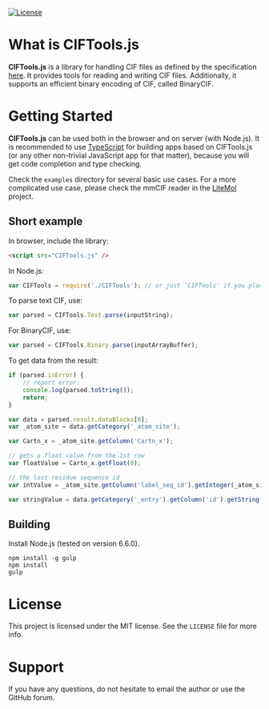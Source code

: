 [![License](https://img.shields.io/badge/License-MIT-blue.svg?style=flat)](https://github.com/dsehnal/CIFTools.js/blob/master/LICENSE)

What is CIFTools.js
=======

**CIFTools.js** is a library for handling CIF files as defined by the specification
[here](http://www.iucr.org/resources/cif/spec/version1.1/cifsyntax).
It provides tools for reading and writing CIF files. Additionally, it supports an efficient
binary encoding of CIF, called BinaryCIF.

Getting Started
========

**CIFTools.js** can be used both in the browser and on server (with Node.js). 
It is recommended to use [TypeScript](http://www.typescriptlang.org/) for building apps based 
on CIFTools.js (or any other non-trivial JavaScript app for that matter), 
because you will get code completion and type checking.

Check the `examples` directory for several basic use cases. For a more complicated use
case, please check the mmCIF reader in the [LiteMol](https://github.com/dsehnal/LiteMol) project.

Short example
--------

In browser, include the library:

```HTML
<script src="CIFTools.js" />
```

In Node.js:

```JavaScript
var CIFTools = require('./CIFTools'); // or just 'CIFTools' if you place it in the /node_modules directory. 
```

To parse text CIF, use:

```JavaScript
var parsed = CIFTools.Text.parse(inputString);
```

For BinaryCIF, use:

```JavaScript
var parsed = CIFTools.Binary.parse(inputArrayBuffer);
```

To get data from the result:

```JavaScript
if (parsed.isError) {
    // report error:
    console.log(parsed.toString());
    return;
}

var data = parsed.result.dataBlocks[0];
var _atom_site = data.getCategory('_atom_site');

var Cartn_x = _atom_site.getColumn('Cartn_x');

// gets a float value from the 1st row
var floatValue = Cartn_x.getFloat(0);

// the last residue sequence id
var intValue = _atom_site.getColumn('label_seq_id').getInteger(_atom_site.rowCount - 1);

var stringValue = data.getCategory('_entry').getColumn('id').getString(0);
```

Building
--------

Install Node.js (tested on version 6.6.0).

    npm install -g gulp
    npm install
    gulp

License
=======

This project is licensed under the MIT license. See the `LICENSE` file for more info.

Support
=======

If you have any questions, do not hesitate to email the author or use the GitHub forum. 